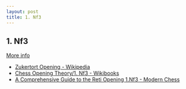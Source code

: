 ```yaml
---
layout: post
title: 1. Nf3
---
```

## 1. Nf3
[More info](https://www.thechesswebsite.com/1-Nf3-chess-openings/)

- [Zukertort Opening - Wikipedia](https://en.wikipedia.org/wiki/Zukertort_Opening)
- [Chess Opening Theory/1. Nf3 - Wikibooks](https://en.wikibooks.org/wiki/Chess_Opening_Theory/1._Nf3)
- [A Comprehensive Guide to the Reti Opening 1.Nf3 - Modern Chess](https://www.modern-chess.com/chess-openings/reti-opening)
